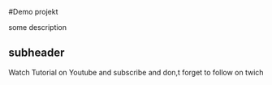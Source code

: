 #Demo projekt

some description

## subheader

Watch Tutorial on Youtube and subscribe 
and don,t forget to follow on twich



